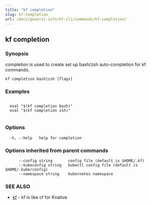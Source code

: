 ```yaml
---
title: "kf completion"
slug: kf-completion
url: /docs/general-info/kf-cli/commands/kf-completion/
---
```

## kf completion



### Synopsis

completion is used to create set up bash/zsh auto-completion for kf commands.

```
kf completion bash|zsh [flags]
```

### Examples

```

  eval "$(kf completion bash)"
  eval "$(kf completion zsh)"
		
```

### Options

```
  -h, --help   help for completion
```

### Options inherited from parent commands

```
      --config string       config file (default is $HOME/.kf)
      --kubeconfig string   kubectl config file (default is $HOME/.kube/config)
      --namespace string    kubernetes namespace
```

### SEE ALSO

* [kf](/docs/general-info/kf-cli/commands/kf/)	 - kf is like cf for Knative

